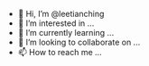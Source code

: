 - 👋 Hi, I’m @leetianching
- 👀 I’m interested in ...
- 🌱 I’m currently learning ...
- 💞️ I’m looking to collaborate on ...
- 📫 How to reach me ...

<!---
leetianching/leetianching is a ✨ special ✨ repository because its `README.md` (this file) appears on your GitHub profile.
You can click the Preview link to take a look at your changes.
--->

